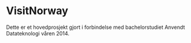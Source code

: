 VisitNorway
===========

Dette er et hovedprosjekt gjort i forbindelse med bachelorstudiet Anvendt Datateknologi våren 2014.
